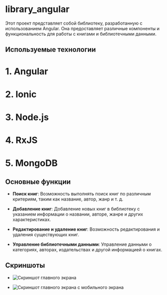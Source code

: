 # library_angular

Этот проект представляет собой библиотеку, разработанную с использованием Angular. Она предоставляет различные компоненты и функциональность для работы с книгами и библиотечными данными.

## Используемые технологии
# 1. Angular
# 2. Ionic
# 3. Node.js
# 4. RxJS
# 5. MongoDB

## Основные функции

- **Поиск книг**: Возможность выполнять поиск книг по различным критериям, таким как название, автор, жанр и т. д.

- **Добавление книг**: Добавление новых книг в библиотеку с указанием информации о названии, авторе, жанре и других характеристиках.

- **Редактирование и удаление книг**: Возможность редактирования и удаления существующих книг.

- **Управление библиотечными данными**: Управление данными о категориях, авторах, издательствах и другой информацией о книгах.

## Скриншоты 
- ![Скриншот главного экрана](https://res.cloudinary.com/da51k1iay/image/upload/v1695977788/w2ghoaxcmt1vxpmllvdq.png)

- ![Скриншот главного экрана с мобильного экрана](https://res.cloudinary.com/da51k1iay/image/upload/v1695977811/irniek48wrqlnpxd40ws.png)
